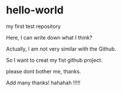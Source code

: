 # hello-world
my first test repository

Here, I can write down what I think?

Actually, I am not very similar with the Github.  

So I want to creat my fist github project. 

please dont bother me, thanks.

Add many thanks! hahahah !!!!!

